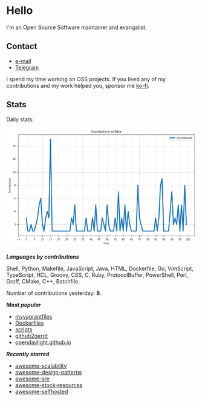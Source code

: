 
# Hello

I'm an Open Source Software maintainer and evangalist.

## Contact

- [e-mail](mailto:askb23@gmail.com)
- [Telegram]()

I spend my time working on OSS projects. If you liked any of
my contributions and my work helped you, sponsor me [ko-fi](https://ko-fi.com/askb23).

## Stats

Daily stats:

![contributions graph](graph.png)

***Languages by contributions***

Shell, Python, Makefile, JavaScript, Java, HTML, Dockerfile, Go, VimScript, TypeScript, HCL, Groovy, CSS, C, Ruby, ProtocolBuffer, PowerShell, Perl, Groff, CMake, C++, Batchfile.

Number of contributions yesterday: **8**.

***Most popular***

- [myvagrantfiles](https://github.com/askb/myvagrantfiles)
- [Dockerfiles](https://github.com/askb/Dockerfiles)
- [scripts](https://github.com/askb/scripts)
- [github2gerrit](https://github.com/askb/github2gerrit)
- [opendaylight.github.io](https://github.com/opendaylight/opendaylight.github.io)

***Recently starred***

- [awesome-scalability](https://github.com/binhnguyennus/awesome-scalability)
- [awesome-design-patterns](https://github.com/DovAmir/awesome-design-patterns)
- [awesome-sre](https://github.com/dastergon/awesome-sre)
- [awesome-stock-resources](https://github.com/neutraltone/awesome-stock-resources)
- [awesome-selfhosted](https://github.com/awesome-selfhosted/awesome-selfhosted)


